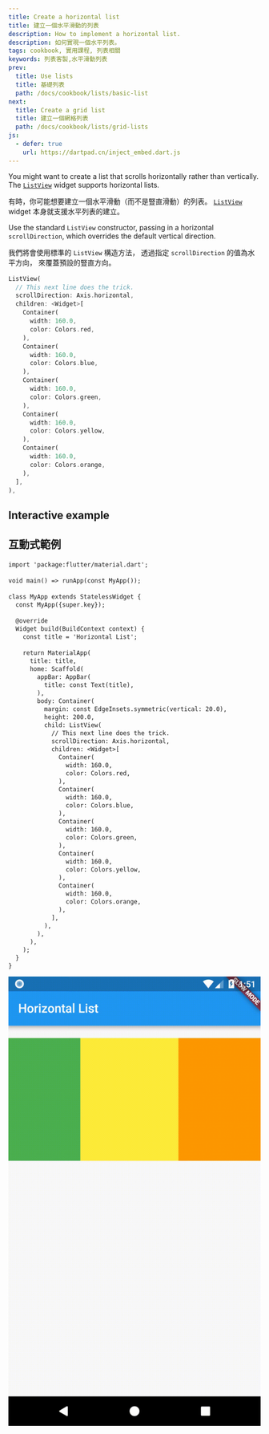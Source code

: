 ```yaml
---
title: Create a horizontal list
title: 建立一個水平滑動的列表
description: How to implement a horizontal list.
description: 如何實現一個水平列表。
tags: cookbook, 實用課程, 列表相關
keywords: 列表客製,水平滑動列表
prev:
  title: Use lists
  title: 基礎列表
  path: /docs/cookbook/lists/basic-list
next:
  title: Create a grid list
  title: 建立一個網格列表
  path: /docs/cookbook/lists/grid-lists
js:
  - defer: true
    url: https://dartpad.cn/inject_embed.dart.js
---
```


<?code-excerpt path-base="cookbook/lists/horizontal_list"?>

You might want to create a list that scrolls
horizontally rather than vertically.
The [`ListView`][] widget supports horizontal lists.

有時，你可能想要建立一個水平滑動（而不是豎直滑動）的列表。
[`ListView`][] widget 本身就支援水平列表的建立。

Use the standard `ListView` constructor, passing in a horizontal
`scrollDirection`, which overrides the default vertical direction.

我們將會使用標準的 `ListView` 構造方法，
透過指定 `scrollDirection` 的值為水平方向，
來覆蓋預設的豎直方向。

<?code-excerpt "lib/main.dart (ListView)" replace="/^child\: //g"?>
```dart
ListView(
  // This next line does the trick.
  scrollDirection: Axis.horizontal,
  children: <Widget>[
    Container(
      width: 160.0,
      color: Colors.red,
    ),
    Container(
      width: 160.0,
      color: Colors.blue,
    ),
    Container(
      width: 160.0,
      color: Colors.green,
    ),
    Container(
      width: 160.0,
      color: Colors.yellow,
    ),
    Container(
      width: 160.0,
      color: Colors.orange,
    ),
  ],
),
```

## Interactive example

## 互動式範例

<?code-excerpt "lib/main.dart"?>
```run-dartpad:theme-light:mode-flutter:run-true:width-100%:height-600px:split-60:ga_id-interactive_example
import 'package:flutter/material.dart';

void main() => runApp(const MyApp());

class MyApp extends StatelessWidget {
  const MyApp({super.key});

  @override
  Widget build(BuildContext context) {
    const title = 'Horizontal List';

    return MaterialApp(
      title: title,
      home: Scaffold(
        appBar: AppBar(
          title: const Text(title),
        ),
        body: Container(
          margin: const EdgeInsets.symmetric(vertical: 20.0),
          height: 200.0,
          child: ListView(
            // This next line does the trick.
            scrollDirection: Axis.horizontal,
            children: <Widget>[
              Container(
                width: 160.0,
                color: Colors.red,
              ),
              Container(
                width: 160.0,
                color: Colors.blue,
              ),
              Container(
                width: 160.0,
                color: Colors.green,
              ),
              Container(
                width: 160.0,
                color: Colors.yellow,
              ),
              Container(
                width: 160.0,
                color: Colors.orange,
              ),
            ],
          ),
        ),
      ),
    );
  }
}
```

<noscript>
  <img src="/assets/images/docs/cookbook/horizontal-list.gif" alt="Horizontal List Demo" class="site-mobile-screenshot" />
</noscript>


[`ListView`]: {{site.api}}/flutter/widgets/ListView-class.html
